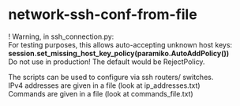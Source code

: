# network-ssh-conf-from-file

! Warning, in ssh_connection.py:  
For testing purposes, this allows auto-accepting unknown host keys:  
**session.set_missing_host_key_policy(paramiko.AutoAddPolicy())**  
Do not use in production! The default would be RejectPolicy.  

The scripts can be used to configure via ssh routers/ switches.  
IPv4 addresses are given in a file (look at ip_addresses.txt)  
Commands are given in a file (look at commands_file.txt)
